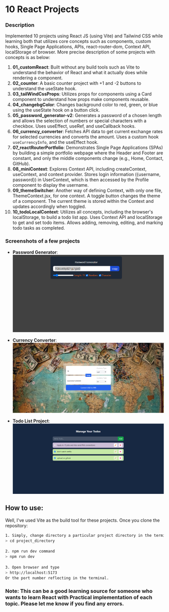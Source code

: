 # 10 React Projects

### Description
Implemented 10 projects using React JS (using Vite) and Tailwind CSS while learning both that utilizes core concepts such as components, custom hooks, Single Page Applications, APIs, react-router-dom, Context API, localStorage of browser.
More precise description of some projects with concepts is as below:

1. **01_customReact**: Built without any build tools such as Vite to understand the behavior of React and what it actually does while rendering a component.
2. **02_counter**: A basic counter project with +1 and -2 buttons to understand the useState hook.
3. **03_tailWindCssProps**: Utilizes props for components using a Card component to understand how props make components reusable.
4. **04_changebgColor**: Changes background color to red, green, or blue using the useState hook on a button click.
5. **05_password_generator-v2**: Generates a password of a chosen length and allows the selection of numbers or special characters with a checkbox. Uses useEffect, useRef, and useCallback hooks.
6. **06_currency_converter**: Fetches API data to get current exchange rates for selected currencies and converts the amount. Uses a custom hook `useCurrencyInfo`, and the useEffect hook.
7. **07_reactRouterPortfolio**: Demonstrates Single Page Applications (SPAs) by building a simple portfolio webpage where the Header and Footer are constant, and only the middle components change (e.g., Home, Contact, GitHub).
8. **08_miniContext**: Explores Context API, including createContext, useContext, and context provider. Stores login information ({username, password}) in UserContext, which is then accessed by the Profile component to display the username.
9. **09_themeSwitcher**: Another way of defining Context, with only one file, ThemeContext.jsx, for one context. A toggle button changes the theme of a component. The current theme is stored within the Context and updates accordingly when toggled.
10. **10_todoLocalContext**: Utilizes all concepts, including the browser's localStorage, to build a todo list app. Uses Context API and localStorage to get and set todo items. Allows adding, removing, editing, and marking todo tasks as completed.

### Screenshots of a few projects
* **Password Generator**:
![Password Generator screenshot](screenshots/passwordgenerator.png)

* **Currency Converter**:
![Currency Converter Screenshot](screenshots/currencyconverter.png)

* **Todo List Project**:
![Todo List Screenshot](screenshots/Todolist.png)

## How to use:
Well, I've used Vite as the build tool for these projects. Once you clone the repository:

```sh
1. Simply, change directory a particular project directory in the terminal:
> cd project_directory

2. npm run dev command
> npm run dev

3. Open browser and type
> http://localhost:5173
Or the port number reflecting in the terminal.
```

### Note: This can be a good learning source for someone who wants to learn React with Practical implementation of each topic. Please let me know if you find any errors.
